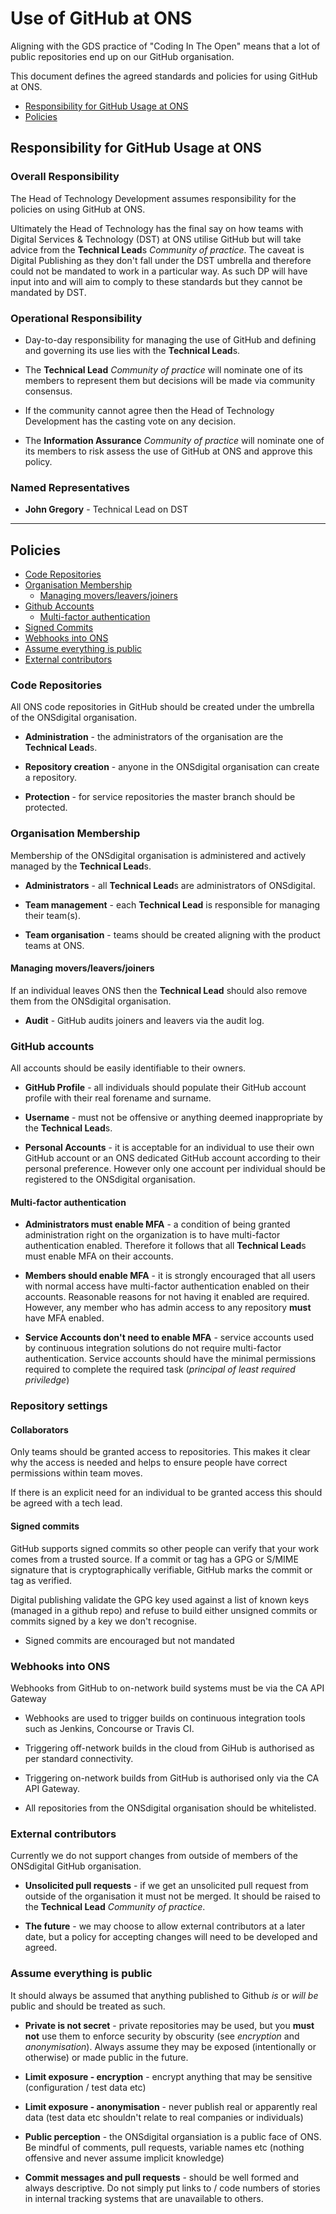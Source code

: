 
# Use of GitHub at ONS

Aligning with the GDS practice of "Coding In The Open" means that a lot of public repositories end up on our GitHub organisation.

This document defines the agreed standards and policies for using GitHub at ONS.

- [Responsibility for GitHub Usage at ONS](#responsibility-for-github-usage-at-ons)
- [Policies](#policies)

## Responsibility for GitHub Usage at ONS

### Overall Responsibility

The Head of Technology Development assumes responsibility for the policies on using GitHub at ONS.

Ultimately the Head of Technology has the final say on how teams with Digital Services & Technology (DST) at ONS utilise GitHub but will take advice from the **Technical Lead**s _Community of practice_. The caveat is Digital Publishing as they don't fall under the DST umbrella and therefore could not be mandated to work in a particular way. As such DP will have input into and will aim to comply to these standards but they cannot be mandated by DST.

### Operational Responsibility

- Day-to-day responsibility for managing the use of GitHub and defining and governing its use lies with the **Technical Lead**s.

- The **Technical Lead** _Community of practice_ will nominate one of its members to represent them but decisions will be made via community consensus.

- If the community cannot agree then the Head of Technology Development has the casting vote on any decision.

- The **Information Assurance** _Community of practice_ will nominate one of its members to risk assess the use of GitHub at ONS and approve this policy.

### Named Representatives

- **John Gregory** - Technical Lead on DST

---

## Policies

- [Code Repositories](#code-repositories)
- [Organisation Membership](#organisation-membership)
  - [Managing movers/leavers/joiners](#managing-moversleaversjoiners)
- [Github Accounts](#github-accounts)
  - [Multi-factor authentication](#multi-factor-authentication)
- [Signed Commits](#signed-commits)
- [Webhooks into ONS](#webhooks-into-ons)
- [Assume everything is public](#assume-everything-is-public)
- [External contributors](#external-contributors)

### Code Repositories

All ONS code repositories in GitHub should be created under the umbrella of the ONSdigital organisation.

- **Administration** - the administrators of the organisation are the **Technical Lead**s.

- **Repository creation** - anyone in the ONSdigital organisation can create a repository.

- **Protection** - for service repositories the master branch should be protected.

### Organisation Membership

Membership of the ONSdigital organisation is administered and actively managed by the **Technical Lead**s.

- **Administrators** - all **Technical Lead**s are administrators of ONSdigital.

- **Team management** - each **Technical Lead** is responsible for managing their team(s).

- **Team organisation** - teams should be created aligning with the product teams at ONS.

#### Managing movers/leavers/joiners

If an individual leaves ONS then the **Technical Lead** should also remove them from the ONSdigital organisation.

- **Audit** - GitHub audits joiners and leavers via the audit log.

### GitHub accounts

All accounts should be easily identifiable to their owners.

- **GitHub Profile** - all individuals should populate their GitHub account profile with their real forename and surname.

- **Username** - must not be offensive or anything deemed inappropriate by the **Technical Lead**s.

- **Personal Accounts** - it is acceptable for an individual to use their own GitHub account or an ONS dedicated GitHub account according to their personal preference. However only one account per individual should be registered to the ONSdigital organisation.

#### Multi-factor authentication

- **Administrators must enable MFA** - a condition of being granted administration right on the organization is to have multi-factor authentication enabled. Therefore it follows that all **Technical Lead**s must enable MFA on their accounts.

- **Members should enable MFA** -  it is strongly encouraged that all users with normal access have multi-factor authentication enabled on their accounts. Reasonable reasons for not having it enabled are required. However, any member who has admin access to any repository **must** have MFA enabled.

- **Service Accounts don't need to enable MFA** - service accounts used by continuous integration solutions do not require multi-factor authentication. Service accounts should have the minimal permissions required to complete the required task (_principal of least required priviledge_)


### Repository settings

#### Collaborators

Only teams should be granted access to repositories. This makes it clear why the access is needed and helps to ensure people have correct permissions within team moves.

If there is an explicit need for an individual to be granted access this should be agreed with a tech lead.

#### Signed commits

GitHub supports signed commits so other people can verify that your work comes from a trusted source. If a commit or tag has a GPG or S/MIME signature that is cryptographically verifiable, GitHub marks the commit or tag as verified.

Digital publishing validate the GPG key used against a list of known keys (managed in a github repo) and refuse to build either unsigned commits or commits signed by a key we don't recognise.

- Signed commits are encouraged but not mandated

### Webhooks into ONS

Webhooks from GitHub to on-network build systems must be via the CA API Gateway

- Webhooks are used to trigger builds on continuous integration tools such as Jenkins, Concourse or Travis CI.

- Triggering off-network builds in the cloud from GiHub is authorised as per standard connectivity.

- Triggering on-network builds from GitHub is authorised only via the CA API Gateway.

- All repositories from the ONSdigital organisation should be whitelisted.

### External contributors

Currently we do not support changes from outside of members of the ONSdigital GitHub organisation.

- **Unsolicited pull requests** - if we get an unsolicited pull request from outside of the organisation it must not be merged. It should be raised to the **Technical Lead** _Community of practice_.

- **The future** - we may choose to allow external contributors at a later date, but a policy for accepting changes will need to be developed and agreed.

### Assume everything is public

It should always be assumed that anything published to Github _is_ or _will be_ public and should be treated as such.

- **Private is not secret** - private repositories may be used, but you **must not** use them to enforce security by obscurity (see _encryption_ and _anonymisation_). Always assume they may be exposed (intentionally or otherwise) or made public in the future.

- **Limit exposure - encryption** - encrypt anything that may be sensitive (configuration / test data etc)

- **Limit exposure - anonymisation** - never publish real or apparently real data (test data etc shouldn't relate to real companies or individuals)

- **Public perception** - the ONSdigital organsiation is a public face of ONS. Be mindful of comments, pull requests, variable names etc (nothing offensive and never assume implicit knowledge)

- **Commit messages and pull requests** - should be well formed and always descriptive. Do not simply put links to / code numbers of stories in internal tracking systems that are unavailable to others.
